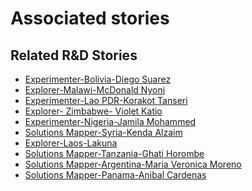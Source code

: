 # Associated stories

<!-- !!DO NOT REMOVE!! start autogenerated hyperlinks -->
## Related R&D Stories
- [Experimenter-Bolivia-Diego Suarez](/RnD-Archive/stories/?doc=Experimenters_BOL)
- [Explorer\-Malawi\-McDonald Nyoni](/RnD-Archive/stories/?doc=Explorers_MWI)
- [Experimenter-Lao PDR-Korakot Tanseri](/RnD-Archive/stories/?doc=Experimenters_LAO)
- [Explorer\- Zimbabwe\- Violet Katio](/RnD-Archive/stories/?doc=Explorers_ZWE)
- [Experimenter-Nigeria-Jamila Mohammed](/RnD-Archive/stories/?doc=Experimenters_NGA)
- [Solutions Mapper-Syria-Kenda Alzaim](/RnD-Archive/stories/?doc=SolutionMappers_SYR)
- [Explorer\-Laos\-Lakuna](/RnD-Archive/stories/?doc=Explorers_LAO)
- [Solutions Mapper-Tanzania-Ghati Horombe](/RnD-Archive/stories/?doc=SolutionMappers_TZA)
- [Solutions Mapper\-Argentina\-Maria Veronica Moreno](/RnD-Archive/stories/?doc=SolutionMappers_ARG)
- [Solutions Mapper-Panama-Anibal Cardenas](/RnD-Archive/stories/?doc=SolutionMappers_PAN)
<!-- !!DO NOT REMOVE!! end autogenerated hyperlinks -->